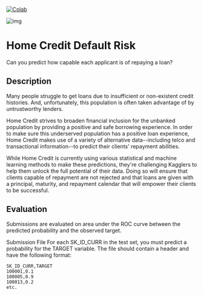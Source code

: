 [![Colab](https://colab.research.google.com/assets/colab-badge.svg)](https://colab.research.google.com/github/rafaelmgr12/ds-projects/blob/main/Home-Credit-Default-Risk/Home_Credit_Default_Risk.ipynb)



![img](https://storage.googleapis.com/kaggle-media/competitions/home-credit/about-us-home-credit.jpg)
# Home Credit Default Risk
Can you predict how capable each applicant is of repaying a loan?

## Description


Many people struggle to get loans due to insufficient or non-existent credit histories. And, unfortunately, this population is often taken advantage of by untrustworthy lenders.

Home Credit strives to broaden financial inclusion for the unbanked population by providing a positive and safe borrowing experience. In order to make sure this underserved population has a positive loan experience, Home Credit makes use of a variety of alternative data--including telco and transactional information--to predict their clients' repayment abilities.

While Home Credit is currently using various statistical and machine learning methods to make these predictions, they're challenging Kagglers to help them unlock the full potential of their data. Doing so will ensure that clients capable of repayment are not rejected and that loans are given with a principal, maturity, and repayment calendar that will empower their clients to be successful.

## Evaluation

Submissions are evaluated on area under the ROC curve between the predicted probability and the observed target.

Submission File
For each SK_ID_CURR in the test set, you must predict a probability for the TARGET variable. The file should contain a header and have the following format:

```
SK_ID_CURR,TARGET
100001,0.1
100005,0.9
100013,0.2
etc.
```